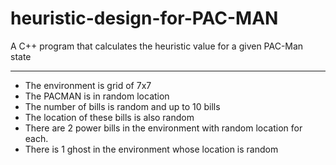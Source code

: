 # heuristic-design-for-PAC-MAN

A C++ program that calculates the heuristic value for a given PAC-Man state
***

* The environment is grid of 7x7
* The PACMAN is in random location
* The number of bills is random and up to 10 bills
* The location of these bills is also random
* There are 2 power bills in the environment with random location for each.
* There is 1 ghost in the environment whose location is random
